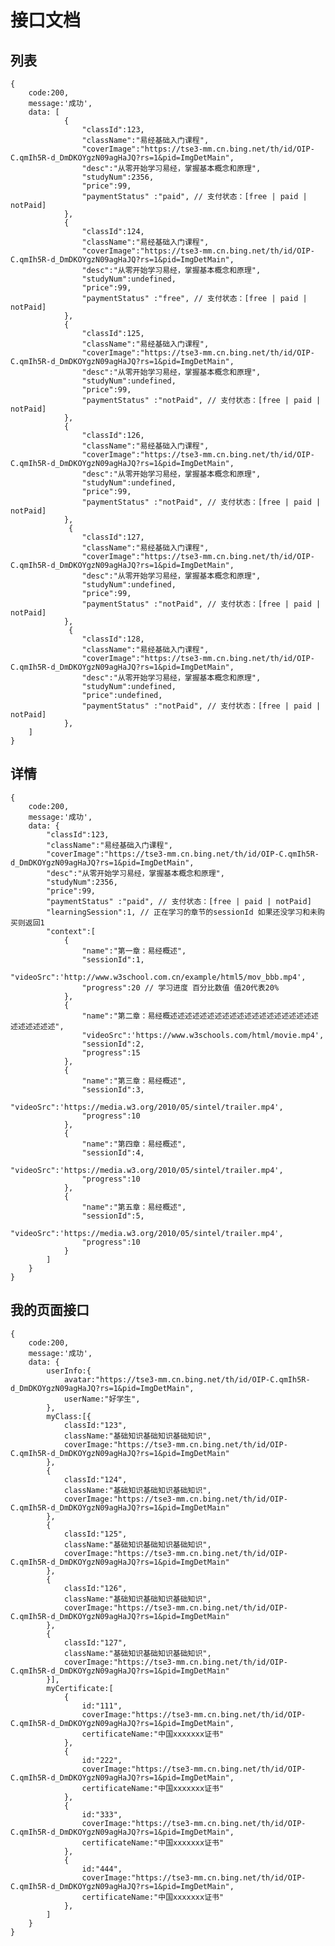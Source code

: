 # 接口文档

## 列表
    {
        code:200,
        message:'成功',
        data: [
                {
                    "classId":123,
                    "className":"易经基础入门课程",
                    "coverImage":"https://tse3-mm.cn.bing.net/th/id/OIP-C.qmIh5R-d_DmDKOYgzN09agHaJQ?rs=1&pid=ImgDetMain",
                    "desc":"从零开始学习易经，掌握基本概念和原理",
                    "studyNum":2356,
                    "price":99,
                    "paymentStatus" :"paid", // 支付状态：[free | paid | notPaid]
                },
                {
                    "classId":124,
                    "className":"易经基础入门课程",
                    "coverImage":"https://tse3-mm.cn.bing.net/th/id/OIP-C.qmIh5R-d_DmDKOYgzN09agHaJQ?rs=1&pid=ImgDetMain",
                    "desc":"从零开始学习易经，掌握基本概念和原理",
                    "studyNum":undefined,
                    "price":99,
                    "paymentStatus" :"free", // 支付状态：[free | paid | notPaid]
                },
                {
                    "classId":125,
                    "className":"易经基础入门课程",
                    "coverImage":"https://tse3-mm.cn.bing.net/th/id/OIP-C.qmIh5R-d_DmDKOYgzN09agHaJQ?rs=1&pid=ImgDetMain",
                    "desc":"从零开始学习易经，掌握基本概念和原理",
                    "studyNum":undefined,
                    "price":99,
                    "paymentStatus" :"notPaid", // 支付状态：[free | paid | notPaid]
                },
                {
                    "classId":126,
                    "className":"易经基础入门课程",
                    "coverImage":"https://tse3-mm.cn.bing.net/th/id/OIP-C.qmIh5R-d_DmDKOYgzN09agHaJQ?rs=1&pid=ImgDetMain",
                    "desc":"从零开始学习易经，掌握基本概念和原理",
                    "studyNum":undefined,
                    "price":99,
                    "paymentStatus" :"notPaid", // 支付状态：[free | paid | notPaid]
                },
                 {
                    "classId":127,
                    "className":"易经基础入门课程",
                    "coverImage":"https://tse3-mm.cn.bing.net/th/id/OIP-C.qmIh5R-d_DmDKOYgzN09agHaJQ?rs=1&pid=ImgDetMain",
                    "desc":"从零开始学习易经，掌握基本概念和原理",
                    "studyNum":undefined,
                    "price":99,
                    "paymentStatus" :"notPaid", // 支付状态：[free | paid | notPaid]
                },
                 {
                    "classId":128,
                    "className":"易经基础入门课程",
                    "coverImage":"https://tse3-mm.cn.bing.net/th/id/OIP-C.qmIh5R-d_DmDKOYgzN09agHaJQ?rs=1&pid=ImgDetMain",
                    "desc":"从零开始学习易经，掌握基本概念和原理",
                    "studyNum":undefined,
                    "price":undefined,
                    "paymentStatus" :"notPaid", // 支付状态：[free | paid | notPaid]
                },
        ]
    }

## 详情

    {
        code:200,
        message:'成功',
        data: {
            "classId":123,
            "className":"易经基础入门课程",
            "coverImage":"https://tse3-mm.cn.bing.net/th/id/OIP-C.qmIh5R-d_DmDKOYgzN09agHaJQ?rs=1&pid=ImgDetMain",
            "desc":"从零开始学习易经，掌握基本概念和原理",
            "studyNum":2356,
            "price":99,
            "paymentStatus" :"paid", // 支付状态：[free | paid | notPaid]
            "learningSession":1, // 正在学习的章节的sessionId 如果还没学习和未购买则返回1
            "context":[
                {
                    "name":"第一章：易经概述",
                    "sessionId":1,
                    "videoSrc":'http://www.w3school.com.cn/example/html5/mov_bbb.mp4',
                    "progress":20 // 学习进度 百分比数值 值20代表20%
                },
                {
                    "name":"第二章：易经概述述述述述述述述述述述述述述述述述述述述述述述述述述",
                    "videoSrc":'https://www.w3schools.com/html/movie.mp4',
                    "sessionId":2,
                    "progress":15
                },
                {
                    "name":"第三章：易经概述",
                    "sessionId":3,
                    "videoSrc":'https://media.w3.org/2010/05/sintel/trailer.mp4',
                    "progress":10
                },
                {
                    "name":"第四章：易经概述",
                    "sessionId":4,
                     "videoSrc":'https://media.w3.org/2010/05/sintel/trailer.mp4',
                    "progress":10
                },
                {
                    "name":"第五章：易经概述",
                    "sessionId":5,
                     "videoSrc":'https://media.w3.org/2010/05/sintel/trailer.mp4',
                    "progress":10
                }
            ]
        }
    }

## 我的页面接口
    {
        code:200,
        message:'成功',
        data: {
            userInfo:{
                avatar:"https://tse3-mm.cn.bing.net/th/id/OIP-C.qmIh5R-d_DmDKOYgzN09agHaJQ?rs=1&pid=ImgDetMain",
                userName:"好学生",
            },
            myClass:[{
                classId:"123",
                className:"基础知识基础知识基础知识",
                coverImage:"https://tse3-mm.cn.bing.net/th/id/OIP-C.qmIh5R-d_DmDKOYgzN09agHaJQ?rs=1&pid=ImgDetMain"
            },
            {
                classId:"124",
                className:"基础知识基础知识基础知识",
                coverImage:"https://tse3-mm.cn.bing.net/th/id/OIP-C.qmIh5R-d_DmDKOYgzN09agHaJQ?rs=1&pid=ImgDetMain"
            },
            {
                classId:"125",
                className:"基础知识基础知识基础知识",
                coverImage:"https://tse3-mm.cn.bing.net/th/id/OIP-C.qmIh5R-d_DmDKOYgzN09agHaJQ?rs=1&pid=ImgDetMain"
            },
            {
                classId:"126",
                className:"基础知识基础知识基础知识",
                coverImage:"https://tse3-mm.cn.bing.net/th/id/OIP-C.qmIh5R-d_DmDKOYgzN09agHaJQ?rs=1&pid=ImgDetMain"
            },
            {
                classId:"127",
                className:"基础知识基础知识基础知识",
                coverImage:"https://tse3-mm.cn.bing.net/th/id/OIP-C.qmIh5R-d_DmDKOYgzN09agHaJQ?rs=1&pid=ImgDetMain"
            }],
            myCertificate:[
                {
                    id:"111",
                    coverImage:"https://tse3-mm.cn.bing.net/th/id/OIP-C.qmIh5R-d_DmDKOYgzN09agHaJQ?rs=1&pid=ImgDetMain",
                    certificateName:"中国xxxxxxx证书"
                },
                {
                    id:"222",
                    coverImage:"https://tse3-mm.cn.bing.net/th/id/OIP-C.qmIh5R-d_DmDKOYgzN09agHaJQ?rs=1&pid=ImgDetMain",
                    certificateName:"中国xxxxxxx证书"
                },
                {
                    id:"333",
                    coverImage:"https://tse3-mm.cn.bing.net/th/id/OIP-C.qmIh5R-d_DmDKOYgzN09agHaJQ?rs=1&pid=ImgDetMain",
                    certificateName:"中国xxxxxxx证书"
                },
                {
                    id:"444",
                    coverImage:"https://tse3-mm.cn.bing.net/th/id/OIP-C.qmIh5R-d_DmDKOYgzN09agHaJQ?rs=1&pid=ImgDetMain",
                    certificateName:"中国xxxxxxx证书"
                },
            ]
        }
    }